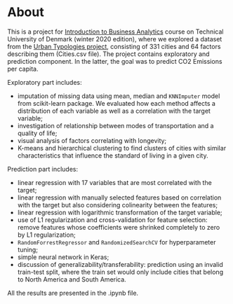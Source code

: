 # About

This is a project for [Introduction to Business Analytics](https://kurser.dtu.dk/course/42577/info) course on Technical University of Denmark (winter 2020 edition), where we explored a dataset from the [Urban Typologies project](http://web.mit.edu/afs/athena.mit.edu/org/i/its-lab/www/dashboard/new%20dashboard/index.html), consisting of 331 cities and 64 factors describing them (Cities.csv file). The project contains exploratory and prediction component. In the latter, the goal was to predict CO2 Emissions per capita.

Exploratory part includes:
* imputation of missing data using mean, median and `KNNImputer` model from scikit-learn package. We evaluated how each method affects a distribution of each variable as well as a correlation with the target variable;
* investigation of relationship between modes of transportation and a quality of life;
* visual analysis of factors correlating with longevity;
* K-means and hierarchical clustering to find clusters of cities with similar characteristics that influence the standard of living in a given city.

Prediction part includes:
* linear regression with 17 variables that are most correlated with the target;
* linear regression with manually selected features based on correlation with the target but also considering colinearity between the features;
* linear regression with logarithmic transformation of the target variable;
* use of L1 regularization and cross-validation for feature selection: remove features whose coefficients were shrinked completely to zero by L1 regularization;
* `RandomForrestRegressor` and `RandomizedSearchCV` for hyperparameter tuning;
* simple neural network in Keras;
* discussion of generalizability/transferability: prediction using an invalid train-test split, where the train set would only include cities that belong to North America and South America.

All the results are presented in the .ipynb file.
